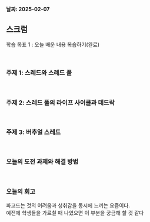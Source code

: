 #### 날짜: 2025-02-07

## 스크럼

학습 목표 1 : 오늘 배운 내용 복습하기(완료)        


⠀  


### 주제 1: 스레드와 스레드 풀
 

⠀  


### 주제 2: 스레드 풀의 라이프 사이클과 데드락


⠀  

### 주제 3: 버추얼 스레드
  




⠀  

### 오늘의 도전 과제와 해결 방법



⠀  

### 오늘의 회고

파고드는 것의 어려움과 성취감을 동시에 느끼는 요즘이다.  
예전에 학생들을 가르칠 때 나였으면 이 부분을 궁금해 할 것 같다
